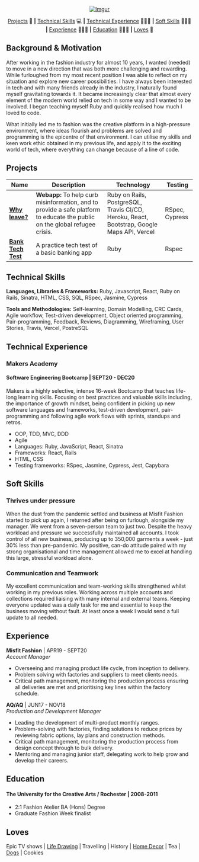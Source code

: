 <div align=center>

[![Imgur](https://imgur.com/8GQcyUv.png)](https://www.linkedin.com/in/rebekah-galliano/)

[Projects](#projects) 📐 **|** [Technical Skills](#technical-skills) 💻 **|** [Technical Experience](#technical-experience) 👩🏼‍💻 **|** [Soft Skills](#soft-skills) 💁🏼‍♀️ **|** [Experience](#experience) 👩🏼‍🎨 **|** [Education](#education) 👩🏼‍🎓 **|** [Loves](#loves) 💛  
</div>



## Background & Motivation

After working in the fashion industry for almost 10 years, I wanted (needed) to move in a new direction that was both more challenging and rewarding. While furloughed from my most recent position I was able to reflect on my situation and explore new career possibilities. I have always been interested in tech and with many friends already in the industry, I naturally found myself gravitating towards it. It became increasingly clear that almost every element of the modern world relied on tech in some way and I wanted to be involved. I began teaching myself Ruby and quickly realised how much I loved to code.

What initially led me to fashion was the creative platform in a high-pressure environment, where ideas flourish and problems are solved and programming is the epicentre of that environment. I can utilise my skills and keen work ethic obtained in my previous life, and apply it to the exciting world of tech, where everything can change because of a line of code.

 
## Projects
 
| Name | Description | Technology	| Testing	|
|-----	|------------	|------------|--------	|
| [**Why leave?**](https://github.com/Joshuamac2/Why-leave-backend) 	| **Webapp:** To help curb misinformation, and to provide a safe platform to educate the public on the global refugee crisis. 	| Ruby on Rails, PostgreSQL, Travis CI/CD, Heroku, React, Bootstrap, Google Maps API, Vercel 	| RSpec, Cypress 	|
| [**Bank Tech Test**](https://github.com/beca-g/bank-tech-test)    	| A practice tech test of a basic banking app | Ruby    | Rspec          	|


## Technical Skills

**Languages, Libraries & Frameworks:** Ruby, Javascript, React, Ruby on Rails, Sinatra, HTML, CSS, SQL, RSpec, Jasmine, Cypress

**Tools and Methodologies:** Self-learning, Domain Modelling, CRC Cards, Agile workflow, Test-driven development, Object oriented programming, Pair-programming, Feedback, Reviews, Diagramming, Wireframing, User Stories, Travis, Vercel, PostreSQL

## Technical Experience  

### Makers Academy 
#### Software Engineering Bootcamp | SEPT20 - DEC20  

Makers is a highly selective, intense 16-week Bootcamp that teaches life-long learning skills. Focusing on best practices and valuable skills including, the importance of growth mindset, being confident in picking up new software languages and frameworks, test-driven development, pair-programming and following agile work flows with sprints, standups and retros.

- OOP, TDD, MVC, DDD
- Agile
- Languages: Ruby, JavaScript, React, Sinatra
- Frameworks: React, Rails
- HTML, CSS
- Testing frameworks: RSpec, Jasmine, Cypress, Jest, Capybara

## Soft Skills
 
### Thrives under pressure
 
When the dust from the pandemic settled and business at Misfit Fashion started to pick up again, I returned after being on furlough, alongside my manager. We went from a seven-person team to just two. Despite the heavy workload and pressure we successfully maintained all accounts. I took control of all new business, producing up to 350,000 garments a week - just 30% less than pre-pandemic. My positive, can-do attitude paired with my strong organisational and time management allowed me to excel at handling this large, stressful workload alone.
 
### Communication and Teamwork
 
My excellent communication and team-working skills strengthened whilst working in my previous roles. Working across multiple accounts and collections required liaising with many internal and external teams. Keeping everyone updated was a daily task for me and essential to keep the business moving without fault. At least once a week I would send a full update to all needed.

## Experience
 
**Misfit Fashion** | APR19 - SEPT20  
_Account Manager_
 
- Overseeing and managing product life cycle, from inception to delivery.
- Problem solving with factories and suppliers to meet clients needs.
- Critical path management, monitoring the production process ensuring all deliveries are met and prioritising key lines within the factory schedule.
 
**AQ/AQ** | JUN17 - NOV18  
_Production and Development Manager_
 
- Leading the development of multi-product monthly ranges.
- Problem-solving with factories, finding solutions to reduce prices by reviewing fabric options, lay plans and construction methods.
- Critical path management, monitoring the production process from design concept through to bulk delivery.
- Mentoring and managing junior staff, delegating work to help grow and develop their careers.
 
 
## Education
 
#### The University for the Creative Arts / Rochester | 2008-2011
 
- 2:1 Fashion Atelier BA (Hons) Degree
- Graduate Fashion Week finalist
 
## Loves

Epic TV shows | [Life Drawing](https://www.pinterest.co.uk/becagalliano/sketching/) | Travelling | History | [Home Decor](https://www.pinterest.co.uk/becagalliano/home-home/) | Tea | [Dogs]()  | Cookies

